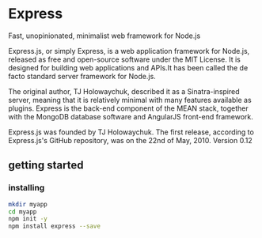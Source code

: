 # Express

Fast, unopinionated, minimalist web framework for Node.js

Express.js, or simply Express, is a web application framework for Node.js, released as free and open-source software under the MIT License. It is designed for building web applications and APIs.It has been called the de facto standard server framework for Node.js.

The original author, TJ Holowaychuk, described it as a Sinatra-inspired server, meaning that it is relatively minimal with many features available as plugins. Express is the back-end component of the MEAN stack, together with the MongoDB database software and AngularJS front-end framework.

Express.js was founded by TJ Holowaychuk. The first release, according to Express.js's GitHub repository, was on the 22nd of May, 2010. Version 0.12

## getting started

### installing

```bash
mkdir myapp
cd myapp
npm init -y
npm install express --save
```
